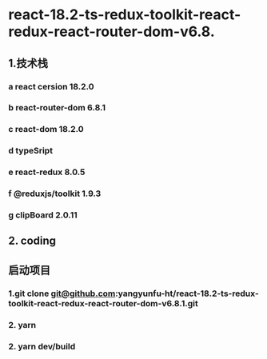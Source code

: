 # react-18.2-ts-redux-toolkit-react-redux-react-router-dom-v6.8.
## 1.技术栈
### a react cersion     18.2.0
### b react-router-dom  6.8.1
### c react-dom         18.2.0
### d typeSript 
### e react-redux       8.0.5
### f @reduxjs/toolkit  1.9.3
### g clipBoard         2.0.11

## 2. coding

## 启动项目
### 1.git clone git@github.com:yangyunfu-ht/react-18.2-ts-redux-toolkit-react-redux-react-router-dom-v6.8.1.git

### 2. yarn
### 2. yarn dev/build
